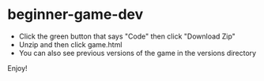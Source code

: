 # beginner-game-dev

- Click the green button that says "Code" then click "Download Zip"
- Unzip and then click game.html
- You can also see previous versions of the game in the versions directory

Enjoy!
